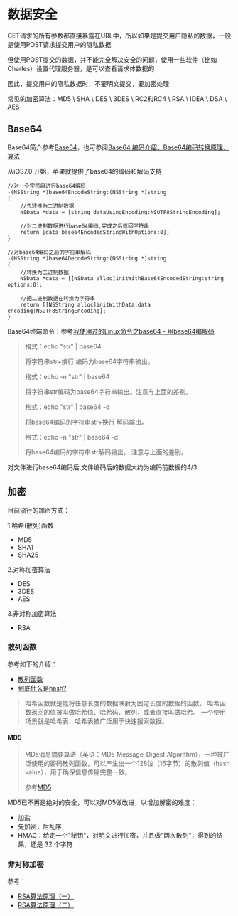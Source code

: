 # 数据安全

GET请求的所有参数都直接暴露在URL中，所以如果是提交用户隐私的数据，一般是使用POST请求提交用户的隐私数据

但使用POST提交的数据，并不能完全解决安全的问题，使用一些软件（比如Charles）设置代理服务器，是可以查看请求体数据的

因此，提交用户的隐私数据时，不要明文提交，要加密处理

常见的加密算法：MD5 \ SHA \ DES \ 3DES \ RC2和RC4 \ RSA \ IDEA \ DSA \ AES



## Base64

Base64简介参考[Base64][1]，也可参阅[Base64 编码介绍、Base64编码转换原理、算法](http://blog.chacuo.net/719.html)

从iOS7.0 开始，苹果就提供了base64的编码和解码支持

```
//对一个字符串进行base64编码
-(NSString *)base64EncodeString:(NSString *)string
{
    //先转换为二进制数据
    NSData *data = [string dataUsingEncoding:NSUTF8StringEncoding];
    
    //对二进制数据进行base64编码,完成之后返回字符串
    return [data base64EncodedStringWithOptions:0];
}

//对base64编码之后的字符串解码
-(NSString *)base64DecodeString:(NSString *)string
{
    //转换为二进制数据
    NSData *data = [[NSData alloc]initWithBase64EncodedString:string options:0];
    
    //把二进制数据在转换为字符串
    return [[NSString alloc]initWithData:data encoding:NSUTF8StringEncoding];
}
```

Base64终端命令：参考[我使用过的Linux命令之base64 - 用base64编解码](http://codingstandards.iteye.com/blog/934928)

>格式：echo "str" | base64
>
>将字符串str+换行 编码为base64字符串输出。
>
>格式：echo -n "str" | base64
>
>将字符串str编码为base64字符串输出。注意与上面的差别。
>
>格式：echo "str" | base64 -d
>
>将base64编码的字符串str+换行 解码输出。
>
>格式：echo -n "str" | base64 -d
>
>将base64编码的字符串str解码输出。 注意与上面的差别。



对文件进行base64编码后,文件编码后的数据大约为编码前数据的4/3


## 加密

目前流行的加密方式：

1.哈希(散列)函数

- MD5
- SHA1
- SHA25


2.对称加密算法

+ DES
+ 3DES
+ AES

3.非对称加密算法

+ RSA

### 散列函数

参考如下的介绍：

+ [散列函数](https://zh.wikipedia.org/wiki/%E6%95%A3%E5%88%97%E5%87%BD%E6%95%B8)
+ [到底什么是hash?](https://www.zhihu.com/question/26762707)

>哈希函数就是能将任意长度的数据映射为固定长度的数据的函数。 哈希函数返回的值被叫做哈希值、哈希码、散列，或者直接叫做哈希。 一个使用场景就是哈希表，哈希表被广泛用于快速搜索数据。

#### MD5

>MD5消息摘要算法（英语：MD5 Message-Digest Algorithm），一种被广泛使用的密码散列函数，可以产生出一个128位（16字节）的散列值（hash value），用于确保信息传输完整一致。
>
>参考[MD5](https://zh.wikipedia.org/wiki/MD5)


MD5已不再是绝对的安全，可以对MD5做改进，以增加解密的难度：

+ 加盐
+ 先加密，后乱序
+ HMAC：给定一个"秘钥"，对明文进行加密，并且做"两次散列"，得到的结果，还是 32 个字符


### 非对称加密

参考：

+ [RSA算法原理（一）](http://www.ruanyifeng.com/blog/2013/06/rsa_algorithm_part_one.html)
+ [RSA算法原理（二）](http://www.ruanyifeng.com/blog/2013/07/rsa_algorithm_part_two.html)
















[1]: https://zh.wikipedia.org/wiki/Base64 "Base64" 

